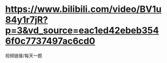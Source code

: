 # https://www.bilibili.com/video/BV1u84y1r7jR?p=3&vd_source=eac1ed42ebeb3546f0c7737497ac6cd0
视频链接/每天一题

